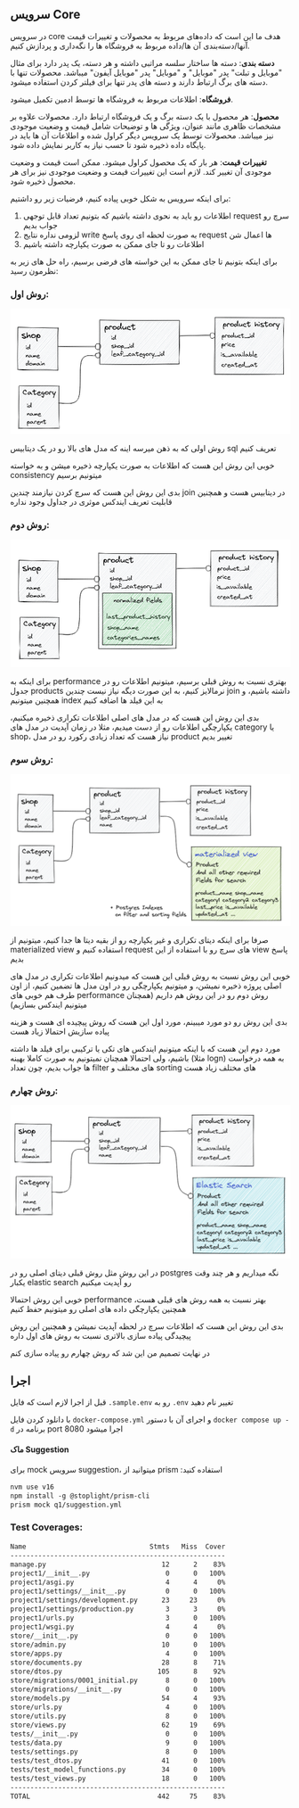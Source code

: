 ## سرویس Core

در سرویس core هدف ما این است که داده‌های مربوط به محصولات و تغییرات قیمت آنها/دسته‌بندی آن ها/داده مربوط به فروشگاه ها را نگه‌داری و پردازش کنیم.


**دسته بندی**: دسته ها ساختار سلسه مراتبی داشته و هر دسته، یک پدر دارد برای مثال "موبایل و تبلت" پدر "موبایل" و "موبایل" پدر "موبایل آیفون" میباشد. محصولات تنها با دسته های برگ ارتباط دارند و دسته های پدر تنها برای فیلتر کردن استفاده میشود. 

**فروشگاه**: اطلاعات مربوط به فروشگاه ها توسط ادمین تکمیل میشود.

**محصول**: هر محصول با یک دسته برگ و یک فروشگاه ارتباط دارد. محصولات علاوه بر مشخصات ظاهری مانند عنوان، ویژگی ها و توضیحات شامل قیمت و وضعیت موجودی نیز میباشد. محصولات توسط یک سرویس دیگر کراول شده و اطلاعات آن ها باید در پایگاه داده ذخیره شود تا حسب نیاز به کاربر نمایش داده شود.

**تغییرات قیمت**: هر بار که یک محصول کراول میشود. ممکن است قیمت و وضعیت موجودی آن تغییر کند. لازم است این تغییرات قیمت و وضعیت موجودی نیز برای هر محصول ذخیره شود.


برای اینکه سرویس به شکل خوبی پیاده کنیم، فرضیات زیر رو داشتیم:

1. اطلاعات رو باید به نحوی داشته باشیم که بتونیم تعداد قابل توجهی request سرچ رو جواب بدیم
2. لزومی نداره نتایج write به صورت لحظه ای روی پاسخ request ها اعمال شن
3. اطلاعات رو تا جای ممکن به صورت یکپارچه داشته باشیم

برای اینکه بتونیم تا جای ممکن به این خواسته های فرضی برسیم، راه حل های زیر به نظرمون رسید:

### روش اول:

![models_1](./doc/images/model_design_1.png)

روش اولی که به ذهن میرسه اینه که مدل های بالا رو در یک دیتابیس sql تعریف کنیم

خوبی این روش این هست که اطلاعات به صورت یکپارچه ذخیره میشن و به خواسته consistency میتونیم برسیم

بدی این روش این هست که سرچ کردن نیازمند چندین join در دیتابیس هست و همچنین قابلیت تعریف ایندکس موثری در جداول وجود نداره

### روش دوم:

![models_2](./doc/images/model_design_2.png)

برای اینکه به performance بهتری نسبت به روش قبلی برسیم، میتونیم اطلاعات رو در جدول products نرمالایز کنیم، به این صورت
دیگه نیاز نیست چندین join داشته باشیم، و همچنین میتونیم index به این فیلد ها اضافه کنیم

بدی این روش این هست که در مدل های اصلی اطلاعات تکراری ذخیره میکنیم، یکپارچگی اطلاعات رو از دست میدیم، مثلا در زمان آپدیت
در مدل های category یا shop، نیاز هست که تعداد زیادی رکورد رو در مدل product تغییر بدیم

### روش سوم:

![models_3](./doc/images/model_design_3.png)

صرفا برای اینکه دیتای تکراری و غیر یکپارچه رو از بقیه دیتا ها جدا کنیم، میتونیم از materialized view استفاده کنیم و
request های سرچ رو با استفاده از این view پاسخ بدیم

خوبی این روش نسبت به روش قبلی این هست که میدونیم اطلاعات تکراری در مدل های اصلی پروژه ذخیره نمیشن، و میتونیم یکپارچگی رو
در اون مدل ها تضمین کنیم، از اون طرف هم خوبی های performance روش دوم رو در این روش هم داریم (همچنان میتونیم ایندکس
بسازیم)

بدی این روش رو دو مورد میبینم، مورد اول این هست که روش پیچیده ای هست و هزینه پیاده سازیش احتمالا زیاد هست

مورد دوم این هست که با اینکه میتونیم ایندکس های تکی یا ترکیبی برای فیلد ها داشته باشیم، ولی احتمالا همچنان نمیتونیم به
صورت کاملا بهینه (مثلا logn) به همه درخواست ها جواب بدیم، چون تعداد filter های مختلف و sorting های مختلف زیاد هست

### روش چهارم:

![models_4](./doc/images/model_design_4.png)

در این روش مثل روش قبلی دیتای اصلی رو در postgres نگه میداریم و هر چند وقت یکبار elastic search رو آپدیت میکنیم

خوبی این روش احتمالا performance بهتر نسبت به همه روش های قبلی هست، همچنین یکپارچگی داده های اصلی رو میتونیم حفظ کنیم

بدی این روش این هست که اطلاعات سرچ در لحظه آپدیت نمیشن
و همچنین این روش پیچیدگی پیاده سازی بالاتری نسبت به روش های اول داره

در نهایت تصمیم من این شد که روش چهارم رو پیاده سازی کنم

## اجرا 

قبل از اجرا لازم است که فایل ```.sample.env``` رو به ```.env``` تغییر نام دهید

با دانلود کردن فایل ``docker-compose.yml`` و اجرای آن با دستور ```docker compose up -d``` برنامه در port 8080 اجرا میشود

#### ماک Suggestion
برای mock سرویس suggestion، میتوانید از prism :استفاده کنید
```commandline
nvm use v16
npm install -g @stoplight/prism-cli
prism mock q1/suggestion.yml
```

### Test Coverages:
```commandline
Name                               Stmts   Miss  Cover
------------------------------------------------------
manage.py                             12      2    83%
project1/__init__.py                   0      0   100%
project1/asgi.py                       4      4     0%
project1/settings/__init__.py          0      0   100%
project1/settings/development.py      23     23     0%
project1/settings/production.py        3      3     0%
project1/urls.py                       3      0   100%
project1/wsgi.py                       4      4     0%
store/__init__.py                      0      0   100%
store/admin.py                        10      0   100%
store/apps.py                          4      0   100%
store/documents.py                    28      8    71%
store/dtos.py                        105      8    92%
store/migrations/0001_initial.py       8      0   100%
store/migrations/__init__.py           0      0   100%
store/models.py                       54      4    93%
store/urls.py                          4      0   100%
store/utils.py                         8      0   100%
store/views.py                        62     19    69%
tests/__init__.py                      0      0   100%
tests/data.py                          9      0   100%
tests/settings.py                      8      0   100%
tests/test_dtos.py                    41      0   100%
tests/test_model_functions.py         34      0   100%
tests/test_views.py                   18      0   100%
------------------------------------------------------
TOTAL                                442     75    83%
```
